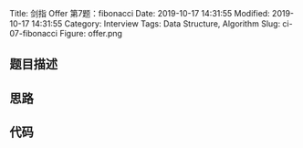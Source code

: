 Title: 剑指 Offer 第7题：fibonacci
Date: 2019-10-17 14:31:55
Modified: 2019-10-17 14:31:55
Category: Interview
Tags: Data Structure, Algorithm
Slug: ci-07-fibonacci
Figure: offer.png

## 题目描述
## 思路
## 代码